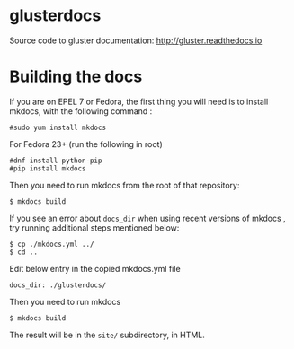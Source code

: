 # glusterdocs

Source code to gluster documentation: http://gluster.readthedocs.io

# Building the docs

If you are on EPEL 7 or Fedora, the first thing you will need is to install
mkdocs, with the following command :

    #sudo yum install mkdocs
    
For Fedora 23+ (run the following in root)

    #dnf install python-pip
    #pip install mkdocs

Then you need to run mkdocs from the root of that repository:

    $ mkdocs build

If you see an error about `docs_dir` when using recent versions of mkdocs , try running additional steps mentioned below:

    $ cp ./mkdocs.yml ../
    $ cd ..

Edit below entry in the copied mkdocs.yml file

    docs_dir: ./glusterdocs/

Then you need to run mkdocs

    $ mkdocs build

The result will be in the `site/` subdirectory, in HTML.


